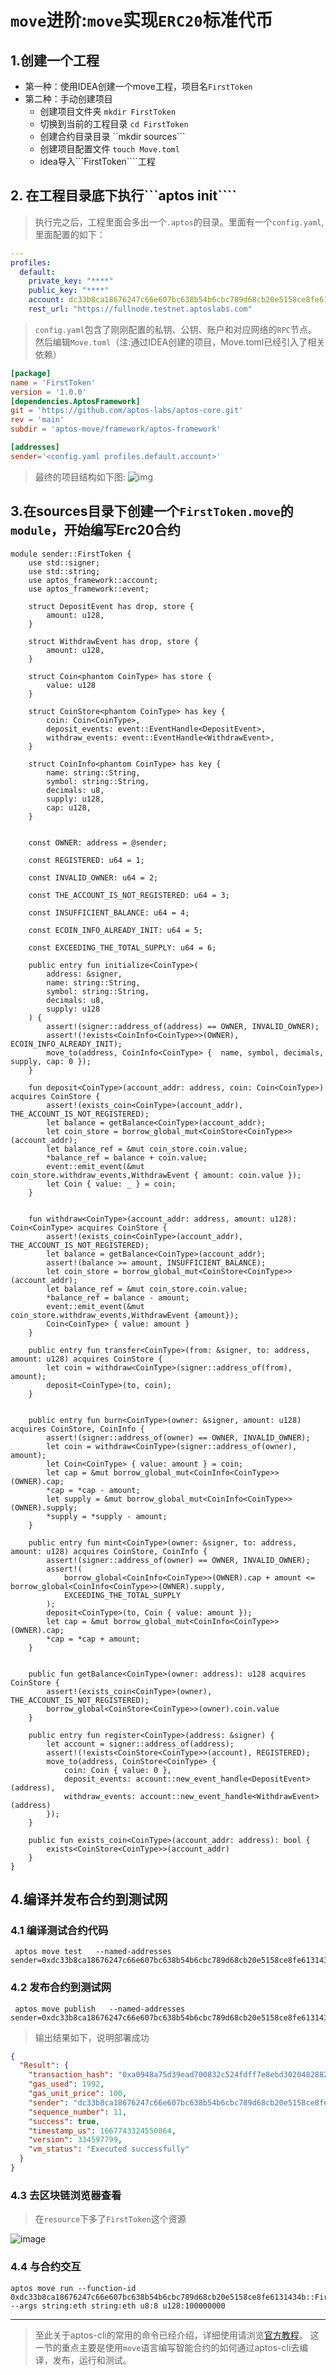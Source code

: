 
# ```move```进阶:```move```实现```ERC20```标准代币

## 1.创建一个工程

+ 第一种：使用IDEA创建一个move工程，项目名```FirstToken```
+ 第二种：手动创建项目
  + 创建项目文件夹 ```mkdir FirstToken  ```
  + 切换到当前的工程目录 ```cd FirstToken```
  + 创建合约目录目录 ``mkdir sources```
  + 创建项目配置文件 ```touch Move.toml```
  + idea导入```FirstToken````工程

## 2. 在工程目录底下执行```aptos init````
> 执行完之后，工程里面会多出一个```.aptos```的目录。里面有一个```config.yaml```,里面配置的如下：
```yaml
---
profiles:
  default:
    private_key: "****"
    public_key: "****"
    account: dc33b8ca18676247c66e607bc638b54b6cbc789d68cb20e5158ce8fe6131434b
    rest_url: "https://fullnode.testnet.aptoslabs.com"
```


> ```config.yaml```包含了刚刚配置的私钥、公钥、账户和对应网络的```RPC```节点。然后编辑```Move.toml```（注:通过IDEA创建的项目，Move.toml已经引入了相关依赖）
```toml
[package]
name = 'FirstToken'
version = '1.0.0'
[dependencies.AptosFramework]
git = 'https://github.com/aptos-labs/aptos-core.git'
rev = 'main'
subdir = 'aptos-move/framework/aptos-framework'

[addresses]
sender='<config.yaml profiles.default.account>'
```

> 最终的项目结构如下图:
![img](../asset/first_token.png)

## 3.在sources目录下创建一个```FirstToken.move```的```module```，开始编写Erc20合约
```move
module sender::FirstToken {
    use std::signer;
    use std::string;
    use aptos_framework::account;
    use aptos_framework::event;

    struct DepositEvent has drop, store {
        amount: u128,
    }

    struct WithdrawEvent has drop, store {
        amount: u128,
    }

    struct Coin<phantom CoinType> has store {
        value: u128
    }

    struct CoinStore<phantom CoinType> has key {
        coin: Coin<CoinType>,
        deposit_events: event::EventHandle<DepositEvent>,
        withdraw_events: event::EventHandle<WithdrawEvent>,
    }

    struct CoinInfo<phantom CoinType> has key {
        name: string::String,
        symbol: string::String,
        decimals: u8,
        supply: u128,
        cap: u128,
    }


    const OWNER: address = @sender;

    const REGISTERED: u64 = 1;

    const INVALID_OWNER: u64 = 2;

    const THE_ACCOUNT_IS_NOT_REGISTERED: u64 = 3;

    const INSUFFICIENT_BALANCE: u64 = 4;

    const ECOIN_INFO_ALREADY_INIT: u64 = 5;

    const EXCEEDING_THE_TOTAL_SUPPLY: u64 = 6;

    public entry fun initialize<CoinType>(
        address: &signer,
        name: string::String,
        symbol: string::String,
        decimals: u8,
        supply: u128
    ) {
        assert!(signer::address_of(address) == OWNER, INVALID_OWNER);
        assert!(!exists<CoinInfo<CoinType>>(OWNER), ECOIN_INFO_ALREADY_INIT);
        move_to(address, CoinInfo<CoinType> {  name, symbol, decimals, supply, cap: 0 });
    }

    fun deposit<CoinType>(account_addr: address, coin: Coin<CoinType>) acquires CoinStore {
        assert!(exists_coin<CoinType>(account_addr), THE_ACCOUNT_IS_NOT_REGISTERED);
        let balance = getBalance<CoinType>(account_addr);
        let coin_store = borrow_global_mut<CoinStore<CoinType>>(account_addr);
        let balance_ref = &mut coin_store.coin.value;
        *balance_ref = balance + coin.value;
        event::emit_event(&mut coin_store.withdraw_events,WithdrawEvent { amount: coin.value });
        let Coin { value: _ } = coin;
    }


    fun withdraw<CoinType>(account_addr: address, amount: u128): Coin<CoinType> acquires CoinStore {
        assert!(exists_coin<CoinType>(account_addr), THE_ACCOUNT_IS_NOT_REGISTERED);
        let balance = getBalance<CoinType>(account_addr);
        assert!(balance >= amount, INSUFFICIENT_BALANCE);
        let coin_store = borrow_global_mut<CoinStore<CoinType>>(account_addr);
        let balance_ref = &mut coin_store.coin.value;
        *balance_ref = balance - amount;
        event::emit_event(&mut coin_store.withdraw_events,WithdrawEvent {amount});
        Coin<CoinType> { value: amount }
    }

    public entry fun transfer<CoinType>(from: &signer, to: address, amount: u128) acquires CoinStore {
        let coin = withdraw<CoinType>(signer::address_of(from), amount);
        deposit<CoinType>(to, coin);
    }


    public entry fun burn<CoinType>(owner: &signer, amount: u128) acquires CoinStore, CoinInfo {
        assert!(signer::address_of(owner) == OWNER, INVALID_OWNER);
        let coin = withdraw<CoinType>(signer::address_of(owner), amount);
        let Coin<CoinType> { value: amount } = coin;
        let cap = &mut borrow_global_mut<CoinInfo<CoinType>>(OWNER).cap;
        *cap = *cap - amount;
        let supply = &mut borrow_global_mut<CoinInfo<CoinType>>(OWNER).supply;
        *supply = *supply - amount;
    }

    public entry fun mint<CoinType>(owner: &signer, to: address, amount: u128) acquires CoinStore, CoinInfo {
        assert!(signer::address_of(owner) == OWNER, INVALID_OWNER);
        assert!(
            borrow_global<CoinInfo<CoinType>>(OWNER).cap + amount <= borrow_global<CoinInfo<CoinType>>(OWNER).supply,
            EXCEEDING_THE_TOTAL_SUPPLY
        );
        deposit<CoinType>(to, Coin { value: amount });
        let cap = &mut borrow_global_mut<CoinInfo<CoinType>>(OWNER).cap;
        *cap = *cap + amount;
    }


    public fun getBalance<CoinType>(owner: address): u128 acquires CoinStore {
        assert!(exists_coin<CoinType>(owner), THE_ACCOUNT_IS_NOT_REGISTERED);
        borrow_global<CoinStore<CoinType>>(owner).coin.value
    }

    public entry fun register<CoinType>(address: &signer) {
        let account = signer::address_of(address);
        assert!(!exists<CoinStore<CoinType>>(account), REGISTERED);
        move_to(address, CoinStore<CoinType> {
            coin: Coin { value: 0 },
            deposit_events: account::new_event_handle<DepositEvent>(address),
            withdraw_events: account::new_event_handle<WithdrawEvent>(address)
        });
    }

    public fun exists_coin<CoinType>(account_addr: address): bool {
        exists<CoinStore<CoinType>>(account_addr)
    }
}
```

## 4.编译并发布合约到测试网
### 4.1 编译测试合约代码
```shell
 aptos move test   --named-addresses sender=0xdc33b8ca18676247c66e607bc638b54b6cbc789d68cb20e5158ce8fe6131434b
```
### 4.2 发布合约到测试网
```shell
 aptos move publish   --named-addresses sender=0xdc33b8ca18676247c66e607bc638b54b6cbc789d68cb20e5158ce8fe6131434b
```
> 输出结果如下，说明部署成功
```json
{
  "Result": {
    "transaction_hash": "0xa0948a75d39ead700832c524fdff7e8ebd30204828827bf273ca159a1d442b36",
    "gas_used": 1992,
    "gas_unit_price": 100,
    "sender": "dc33b8ca18676247c66e607bc638b54b6cbc789d68cb20e5158ce8fe6131434b",
    "sequence_number": 11,
    "success": true,
    "timestamp_us": 1667743324550864,
    "version": 334597799,
    "vm_status": "Executed successfully"
  }
}

```

### 4.3 去区块链浏览器查看
>在```resource```下多了```FirstToken```这个资源

![image](../asset/first_token_explorer.png)

### 4.4 与合约交互
```shell
aptos move run --function-id 0xdc33b8ca18676247c66e607bc638b54b6cbc789d68cb20e5158ce8fe6131434b::FirstToken::initialize --args string:eth string:eth u8:8 u128:100000000
```

----
> 至此关于aptos-cli的常用的命令已经介绍，详细使用请浏览[官方教程](https://aptos.dev/cli-tools/aptos-cli-tool/use-aptos-cli/)。
> 这一节的重点主要是使用```move```语言编写智能合约的如何通过aptos-cli去编译，发布，运行和测试。










